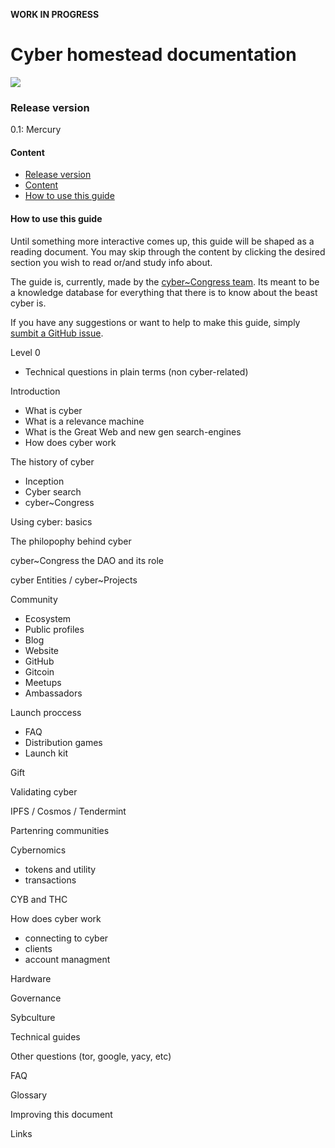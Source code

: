 **WORK IN PROGRESS**

# Cyber homestead documentation

<p>
  <img src="https://i.postimg.cc/NM2Qsvw5/graph.png" />
</p>

### Release version
0.1: Mercury
#### Content
- [Release version](https://github.com/cybercongress/congress/blob/master/ecosystem/Cyber%20Homestead%20doc.md#release-version)
- [Content](https://github.com/cybercongress/congress/blob/master/ecosystem/Cyber%20Homestead%20doc.md#content)
- [How to use this guide](https://github.com/cybercongress/congress/blob/master/ecosystem/Cyber%20Homestead%20doc.md#how-to-use-this-guide)
#### How to use this guide
Until something more interactive comes up, this guide will be shaped as a reading document. You may skip through the content by clicking the desired section you wish to read or/and study info about.

The guide is, currently, made by the [cyber~Congress team](https://cybercongress.ai/). Its meant to be a knowledge database for everything that there is to know about the beast cyber is. 

If you have any suggestions or want to help to make this guide, simply [sumbit a GitHub issue](https://github.com/cybercongress/congress/issues).


Level 0
- Technical questions in plain terms (non cyber-related)

Introduction
- What is cyber
- What is a relevance machine 
- What is the Great Web and new gen search-engines
- How does cyber work

The history of cyber
- Inception
- Cyber search
- cyber~Congress

Using cyber: basics

The philopophy behind cyber

cyber~Congress the DAO and its role

cyber Entities / cyber~Projects

Community
- Ecosystem
- Public profiles
- Blog
- Website
- GitHub
- Gitcoin
- Meetups
- Ambassadors

Launch proccess
- FAQ
- Distribution games
- Launch kit

Gift

Validating cyber

IPFS / Cosmos / Tendermint

Partenring communities

Cybernomics
- tokens and utility
- transactions

CYB and THC

How does cyber work
- connecting to cyber
- clients
- account managment

Hardware

Governance

Sybculture

Technical guides

Other questions (tor, google, yacy, etc) 

FAQ

Glossary

Improving this document

Links



